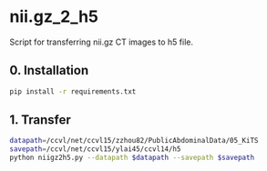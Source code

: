 # nii.gz_2_h5
Script for transferring nii.gz CT images to h5 file.

## 0. Installation

```bash
pip install -r requirements.txt
```

## 1. Transfer

```bash
datapath=/ccvl/net/ccvl15/zzhou82/PublicAbdominalData/05_KiTS
savepath=/ccvl/net/ccvl15/ylai45/ccvl14/h5
python niigz2h5.py --datapath $datapath --savepath $savepath
```
